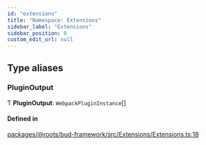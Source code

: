 ```yaml
---
id: "extensions"
title: "Namespace: Extensions"
sidebar_label: "Extensions"
sidebar_position: 0
custom_edit_url: null
---
```


## Type aliases

### PluginOutput

Ƭ **PluginOutput**: `WebpackPluginInstance`[]

#### Defined in

[packages/@roots/bud-framework/src/Extensions/Extensions.ts:18](https://github.com/roots/bud/blob/af5606c4/packages/@roots/bud-framework/src/Extensions/Extensions.ts#L18)

